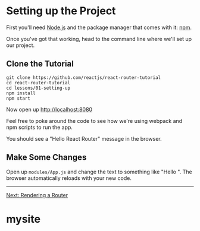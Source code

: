 # Setting up the Project

First you'll need [Node.js](https://nodejs.org) and the package manager
that comes with it: [npm](https://www.npmjs.com/).

Once you've got that working, head to the command line where we'll set
up our project.

## Clone the Tutorial

```
git clone https://github.com/reactjs/react-router-tutorial
cd react-router-tutorial
cd lessons/01-setting-up
npm install
npm start
```

Now open up [http://localhost:8080](http://localhost:8080)

Feel free to poke around the code to see how we're using webpack and npm
scripts to run the app.

You should see a "Hello React Router" message in the browser.

## Make Some Changes

Open up `modules/App.js` and change the text to something like "Hello
<your name>". The browser automatically reloads with your new code.

---

[Next: Rendering a Router](../02-rendering-a-route/)
# mysite
